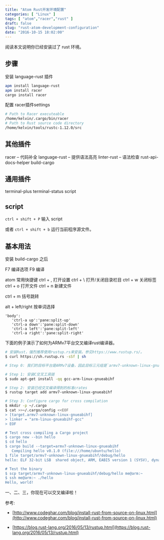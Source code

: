 ```yaml
---
title: "Atom Rust开发环境配置"
categories: [ "Linux" ]
tags: [ "atom","racer","rust" ]
draft: false
slug: "rust-atom-development-configuration"
date: "2016-10-15 18:02:00"
---
```


阅读本文说明你已经安装过了 rust 环境。

## 步骤
安装 language-rust 插件

```bash
apm install language-rust
apm install racer
cargo install racer
```
配置 racer插件settings

<!--more-->

```bash
# Path to Racer executeable
/home/kelvin/.cargo/bin/racer
# Path to Rust source code directory
/home/kelvin/tools/rustc-1.12.0/src
```
## 其他插件

racer – 代码补全
language-rust – 提供语法高亮
linter-rust – 语法检查
rust-api-docs-helper
build-cargo

## 通用插件
terminal-plus
terminal-status
script

## script

`ctrl + shift + P`
输入 script

或者
`ctrl + shift + b`
运行当前程序源文件。

## 基本用法

安装 build-cargo 之后

F7 编译选项
F9 编译

atom 常用快捷键
ctrl + , 打开设置
ctrl + \ 打开/关闭目录栏目
ctrl + w 关闭标签
ctrl + o 打开文件
ctrl + n 新建文件

ctrl + m 括号跳转

alt + left/right 按单词选择
```
'body':
   'ctrl-a up':'pane:split-up'
   'ctrl-a down':'pane:split-down'
   'ctrl-a left':'pane:split-left'
   'ctrl-a right':'pane:split-right'
```

下面的例子演示了如何为ARMv7平台交叉编译rust编译器。
```bash
# 安装Rust，强烈推荐使用rustup.rs来安装。参见https://www.rustup.rs/。
$ curl https://sh.rustup.rs -sSf | sh

# Step 0: 我们的目标平台是ARMv7设备，因此目标三元组是`armv7-unknown-linux-gnueabihf`

# Step 1: 安装C交叉工具链
$ sudo apt-get install -qq gcc-arm-linux-gnueabihf

# Step 2: 安装已经交叉编译得到的标准crates
$ rustup target add armv7-unknown-linux-gnueabihf

# Step 3: Configure cargo for cross compilation
$ mkdir -p ~/.cargo
$ cat >>~/.cargo/config <<EOF
> [target.armv7-unknown-linux-gnueabihf]
> linker = "arm-linux-gnueabihf-gcc"
> EOF

# Test cross compiling a Cargo project
$ cargo new --bin hello
$ cd hello
$ cargo build --target=armv7-unknown-linux-gnueabihf
   Compiling hello v0.1.0 (file:///home/ubuntu/hello)
$ file target/armv7-unknown-linux-gnueabihf/debug/hello
hello: ELF 32-bit LSB  shared object, ARM, EABI5 version 1 (SYSV), dynamically linked (uses shared libs), for GNU/Linux 2.6.32, BuildID[sha1]=67b58f42db4842dafb8a15f8d47de87ca12cc7de, not stripped

# Test the binary
$ scp target/armv7-unknown-linux-gnueabihf/debug/hello me@arm:~
$ ssh me@arm:~ ./hello
Hello, world!
```
一、二、三，你现在可以交叉编译啦！


参考: 
- [http://www.codeghar.com/blog/install-rust-from-source-on-linux.html](http://www.codeghar.com/blog/install-rust-from-source-on-linux.html)

- [https://blog.rust-lang.org/2016/05/13/rustup.html](https://blog.rust-lang.org/2016/05/13/rustup.html)